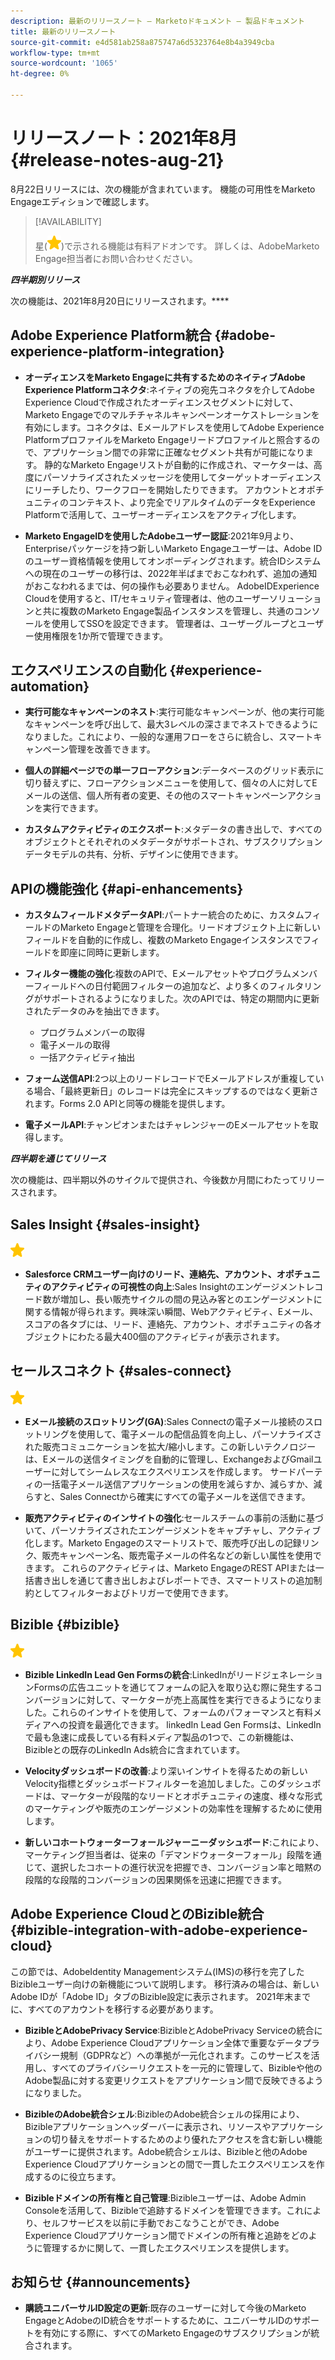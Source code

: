 ```yaml
---
description: 最新のリリースノート — Marketoドキュメント — 製品ドキュメント
title: 最新のリリースノート
source-git-commit: e4d581ab258a875747a6d5323764e8b4a3949cba
workflow-type: tm+mt
source-wordcount: '1065'
ht-degree: 0%

---
```


# リリースノート：2021年8月 {#release-notes-aug-21}

8月22日リリースには、次の機能が含まれています。 機能の可用性をMarketo Engageエディションで確認します。

>[!AVAILABILITY]
>
>星(![](assets/yellow-star.png))で示される機能は有料アドオンです。 詳しくは、AdobeMarketo Engage担当者にお問い合わせください。

**_四半期別リリース_**

次の機能は、2021年8月20日にリリースされます。****

## Adobe Experience Platform統合 {#adobe-experience-platform-integration}

* **オーディエンスをMarketo Engageに共有するためのネイティブAdobe Experience Platformコネクタ**:ネイティブの宛先コネクタを介してAdobe Experience Cloudで作成されたオーディエンスセグメントに対して、Marketo Engageでのマルチチャネルキャンペーンオーケストレーションを有効にします。コネクタは、Eメールアドレスを使用してAdobe Experience PlatformプロファイルをMarketo Engageリードプロファイルと照合するので、アプリケーション間での非常に正確なセグメント共有が可能になります。 静的なMarketo Engageリストが自動的に作成され、マーケターは、高度にパーソナライズされたメッセージを使用してターゲットオーディエンスにリーチしたり、ワークフローを開始したりできます。 アカウントとオポチュニティのコンテキスト、より完全でリアルタイムのデータをExperience Platformで活用して、ユーザーオーディエンスをアクティブ化します。

* **Marketo EngageIDを使用したAdobeユーザー認証**:2021年9月より、Enterpriseパッケージを持つ新しいMarketo Engageユーザーは、Adobe IDのユーザー資格情報を使用してオンボーディングされます。統合IDシステムへの現在のユーザーの移行は、2022年半ばまでおこなわれず、追加の通知がおこなわれるまでは、何の操作も必要ありません。 AdobeIDExperience Cloudを使用すると、IT/セキュリティ管理者は、他のユーザーソリューションと共に複数のMarketo Engage製品インスタンスを管理し、共通のコンソールを使用してSSOを設定できます。 管理者は、ユーザーグループとユーザー使用権限を1か所で管理できます。

## エクスペリエンスの自動化 {#experience-automation}

* **実行可能なキャンペーンのネスト**:実行可能なキャンペーンが、他の実行可能なキャンペーンを呼び出して、最大3レベルの深さまでネストできるようになりました。これにより、一般的な運用フローをさらに統合し、スマートキャンペーン管理を改善できます。

* **個人の詳細ページでの単一フローアクション**:データベースのグリッド表示に切り替えずに、フローアクションメニューを使用して、個々の人に対してEメールの送信、個人所有者の変更、その他のスマートキャンペーンアクションを実行できます。

* **カスタムアクティビティのエクスポート**:メタデータの書き出しで、すべてのオブジェクトとそれぞれのメタデータがサポートされ、サブスクリプションデータモデルの共有、分析、デザインに使用できます。

## APIの機能強化 {#api-enhancements}

* **カスタムフィールドメタデータAPI**:パートナー統合のために、カスタムフィールドのMarketo Engageと管理を合理化。リードオブジェクト上に新しいフィールドを自動的に作成し、複数のMarketo Engageインスタンスでフィールドを即座に同時に更新します。

* **フィルター機能の強化**:複数のAPIで、Eメールアセットやプログラムメンバーフィールドへの日付範囲フィルターの追加など、より多くのフィルタリングがサポートされるようになりました。次のAPIでは、特定の期間内に更新されたデータのみを抽出できます。
   * プログラムメンバーの取得
   * 電子メールの取得
   * 一括アクティビティ抽出

* **フォーム送信API**:2つ以上のリードレコードでEメールアドレスが重複している場合、「最終更新日」のレコードは完全にスキップするのではなく更新されます。Forms 2.0 APIと同等の機能を提供します。

* **電子メールAPI**:チャンピオンまたはチャレンジャーのEメールアセットを取得します。

**_四半期を通じてリリース_**

次の機能は、四半期以外のサイクルで提供され、今後数か月間にわたってリリースされます。

## Sales Insight {#sales-insight}

![（星）](assets/yellow-star.png)

* **Salesforce CRMユーザー向けのリード、連絡先、アカウント、オポチュニティのアクティビティの可視性の向上**:Sales Insightのエンゲージメントレコード数が増加し、長い販売サイクルの間の見込み客とのエンゲージメントに関する情報が得られます。興味深い瞬間、Webアクティビティ、Eメール、スコアの各タブには、リード、連絡先、アカウント、オポチュニティの各オブジェクトにわたる最大400個のアクティビティが表示されます。

## セールスコネクト {#sales-connect}

![（星）](assets/yellow-star.png)

* **Eメール接続のスロットリング(GA)**:Sales Connectの電子メール接続のスロットリングを使用して、電子メールの配信品質を向上し、パーソナライズされた販売コミュニケーションを拡大/縮小します。この新しいテクノロジーは、Eメールの送信タイミングを自動的に管理し、ExchangeおよびGmailユーザーに対してシームレスなエクスペリエンスを作成します。 サードパーティの一括電子メール送信アプリケーションの使用を減らすか、減らすか、減らすと、Sales Connectから確実にすべての電子メールを送信できます。

* **販売アクティビティのインサイトの強化**:セールスチームの事前の活動に基づいて、パーソナライズされたエンゲージメントをキャプチャし、アクティブ化します。Marketo Engageのスマートリストで、販売呼び出しの記録リンク、販売キャンペーン名、販売電子メールの件名などの新しい属性を使用できます。  これらのアクティビティは、Marketo EngageのREST APIまたは一括書き出しを通じて書き出しおよびレポートでき、スマートリストの追加制約としてフィルターおよびトリガーで使用できます。

## Bizible {#bizible}

![](assets/yellow-star.png)

* **Bizible LinkedIn Lead Gen Formsの統合**:LinkedInがリードジェネレーションFormsの広告ユニットを通じてフォームの記入を取り込む際に発生するコンバージョンに対して、マーケターが売上高属性を実行できるようになりました。これらのインサイトを使用して、フォームのパフォーマンスと有料メディアへの投資を最適化できます。 linkedIn Lead Gen Formsは、LinkedInで最も急速に成長している有料メディア製品の1つで、この新機能は、Bizibleとの既存のLinkedIn Ads統合に含まれています。 
 
* **Velocityダッシュボードの改善**:より深いインサイトを得るための新しいVelocity指標とダッシュボードフィルターを追加しました。このダッシュボードは、マーケターが段階的なリードとオポチュニティの速度、様々な形式のマーケティングや販売のエンゲージメントの効率性を理解するために使用します。

* **新しいコホートウォーターフォールジャーニーダッシュボード**:これにより、マーケティング担当者は、従来の「デマンドウォーターフォール」段階を通じて、選択したコホートの進行状況を把握でき、コンバージョン率と暗黙の段階的な段階的コンバージョンの因果関係を迅速に把握できます。

## Adobe Experience CloudとのBizible統合 {#bizible-integration-with-adobe-experience-cloud}

この節では、AdobeIdentity Managementシステム(IMS)の移行を完了したBizibleユーザー向けの新機能について説明します。 移行済みの場合は、新しいAdobe IDが「Adobe ID」タブのBizible設定に表示されます。 2021年末までに、すべてのアカウントを移行する必要があります。

* **BizibleとAdobePrivacy Service**:BizibleとAdobePrivacy Serviceの統合により、Adobe Experience Cloudアプリケーション全体で重要なデータプライバシー規制（GDPRなど）への準拠が一元化されます。このサービスを活用し、すべてのプライバシーリクエストを一元的に管理して、Bizibleや他のAdobe製品に対する変更リクエストをアプリケーション間で反映できるようになりました。

* **BizibleのAdobe統合シェル**:BizibleのAdobe統合シェルの採用により、Bizibleアプリケーションヘッダーバーに表示され、リソースやアプリケーションの切り替えをサポートするためのより優れたアクセスを含む新しい機能がユーザーに提供されます。Adobe統合シェルは、Bizibleと他のAdobe Experience Cloudアプリケーションとの間で一貫したエクスペリエンスを作成するのに役立ちます。

* **Bizibleドメインの所有権と自己管理**:Bizibleユーザーは、Adobe Admin Consoleを活用して、Bizibleで追跡するドメインを管理できます。これにより、セルフサービスを以前に手動でおこなうことができ、Adobe Experience Cloudアプリケーション間でドメインの所有権と追跡をどのように管理するかに関して、一貫したエクスペリエンスを提供します。

## お知らせ {#announcements}

* **購読ユニバーサルID設定の更新**:既存のユーザーに対して今後のMarketo EngageとAdobeのID統合をサポートするために、ユニバーサルIDのサポートを有効にする際に、すべてのMarketo Engageのサブスクリプションが統合されます。
